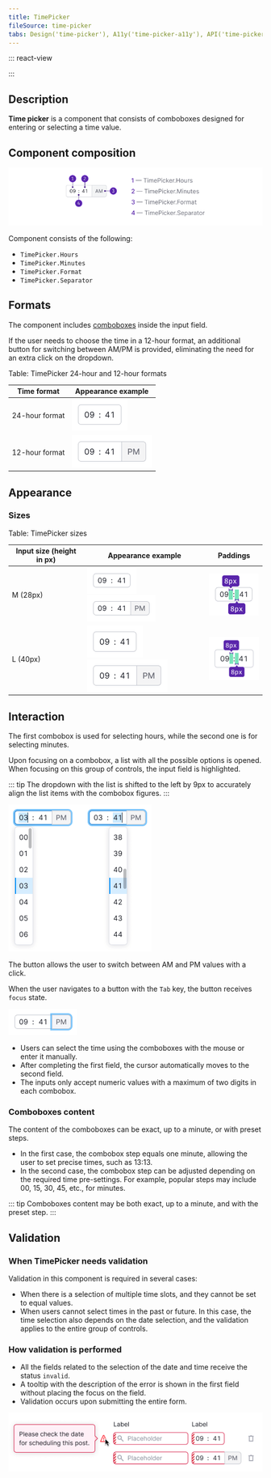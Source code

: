 ```yaml
---
title: TimePicker
fileSource: time-picker
tabs: Design('time-picker'), A11y('time-picker-a11y'), API('time-picker-api'), Example('time-picker-code'), Changelog('time-picker-changelog')
---
```


::: react-view

<script lang="tsx">
import React from 'react';

import Timepicker from '@semcore/time-picker';
import PlaygroundGeneration from '@components/PlaygroundGeneration';

const SIZES = ['m', 'l'];
const STATES = ['normal', 'invalid', 'valid'];

const d = new Date();

const App = PlaygroundGeneration(
  (createGroupWidgets) => {
    const { empty, bool, radio, select, onChange } = createGroupWidgets('Timepicker');

    const value = empty({
      key: 'value',
      defaultValue: `${d.getHours()}:${d.getMinutes()}`,
    });
    const size = radio({
      key: 'size',
      defaultValue: 'm',
      label: 'Size',
      options: SIZES,
    });

    const state = select({
      key: 'state',
      defaultValue: 'normal',
      label: 'State',
      options: STATES.map((value) => ({
        name: value,
        value,
      })),
    });

    const is12Hour = bool({
      key: 'is12Hour',
      defaultValue: false,
      label: '12-hour format',
    });

    const disabled = bool({
      key: 'disabled',
      defaultValue: false,
      label: 'Disabled',
    });

    return (
      <Timepicker
        aria-label='TimePicker example'
        size={size}
        state={state}
        disabled={disabled}
        is12Hour={is12Hour}
        value={value}
        onChange={(value) => onChange('value', value)}
      />
    );
  },
  {
    filterProps: ['onChange', 'value'],
  },
);
</script>

:::

## Description

**Time picker** is a component that consists of comboboxes designed for entering or selecting a time value.

## Component composition

![](static/timepicker-composition.png)

Component consists of the following:

- `TimePicker.Hours`
- `TimePicker.Minutes`
- `TimePicker.Format`
- `TimePicker.Separator`

## Formats

The component includes [comboboxes](/components/auto-suggest/auto-suggest#Combobox) inside the input field.

If the user needs to choose the time in a 12-hour format, an additional button for switching between AM/PM is provided, eliminating the need for an extra click on the dropdown.

Table: TimePicker 24-hour and 12-hour formats

| Time format    | Appearance example              |
| -------------- | ------------------------------- |
| 24-hour format | ![](static/input-default-l.png) |
| 12-hour format | ![](static/input-l.png)         |

## Appearance

### Sizes

Table: TimePicker sizes

| Input size (height in px) | Appearance example                 | Paddings                           |
| ------------------------- | ---------------------------------- | ---------------------------------- |
| M (28px)                  | ![](static/input-default-m.png) ![](static/input-m.png) | ![paddings](static/paddings-m.png) |
| L (40px)                  | ![](static/input-default-l.png) ![](static/input-l.png) | ![paddings](static/paddings-l.png) |

## Interaction

The first combobox is used for selecting hours, while the second one is for selecting minutes.

Upon focusing on a combobox, a list with all the possible options is opened. When focusing on this group of controls, the input field is highlighted.

::: tip
The dropdown with the list is shifted to the left by 9px to accurately align the list items with the combobox figures.
:::

![](static/focus-hours-minutes.png)

The button allows the user to switch between AM and PM values with a click.

When the user navigates to a button with the `Tab` key, the button receives `focus` state.

![](static/focus-3.png)

- Users can select the time using the comboboxes with the mouse or enter it manually.
- After completing the first field, the cursor automatically moves to the second field.
- The inputs only accept numeric values with a maximum of two digits in each combobox.

### Comboboxes content

The content of the comboboxes can be exact, up to a minute, or with preset steps.

- In the first case, the combobox step equals one minute, allowing the user to set precise times, such as 13:13.
- In the second case, the combobox step can be adjusted depending on the required time pre-settings. For example, popular steps may include 00, 15, 30, 45, etc., for minutes.

::: tip
Comboboxes content may be both exact, up to a minute, and with the preset step.
:::

## Validation

### When TimePicker needs validation

Validation in this component is required in several cases:

- When there is a selection of multiple time slots, and they cannot be set to equal values.
- When users cannot select times in the past or future. In this case, the time selection also depends on the date selection, and the validation applies to the entire group of controls.

### How validation is performed

- All the fields related to the selection of the date and time receive the status `invalid`.
- A tooltip with the description of the error is shown in the first field without placing the focus on the field.
- Validation occurs upon submitting the entire form.

![](static/validation.png)


